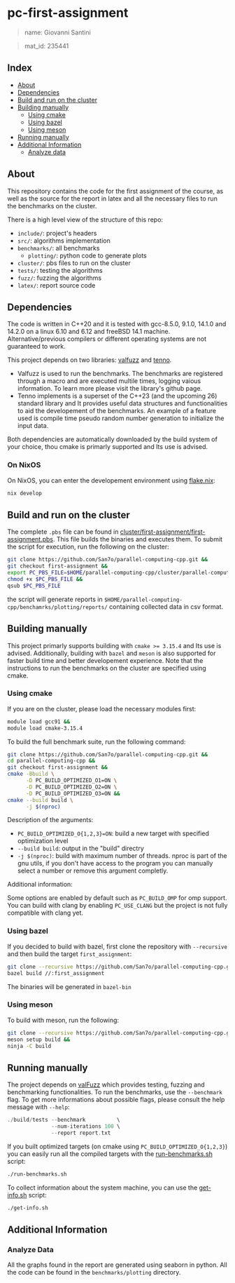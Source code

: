 # pc-first-assignment

> name: Giovanni Santini

> mat_id: 235441

## Index

- [About](#about)
- [Dependencies](#dependencies)
- [Build and run on the cluster](#cluster)
- [Building manually](#building_manually)
  - [Using cmake](#cmake)
  - [Using bazel](#bazel)
  - [Using meson](#meson)
- [Running manually](#running_manually)
- [Additional Information](#additional_info)
  - [Analyze data](#analyze_data)

<a name="about"></a>
## About

This repository contains the code for the first assignment of
the course, as well as the source for the report in latex and
all the necessary files to run the benchmarks on the cluster.

There is a high level view of the structure of this repo:

- `include/`: project's headers
- `src/`: algorithms implementation
- `benchmarks/`: all benchmarks
  - `plotting/`: python code to generate plots
- `cluster/`: pbs files to run on the cluster
- `tests/`: testing the algorithms
- `fuzz/`: fuzzing the algorithms
- `latex/`: report source code

<a name="dependencies"></a>
## Dependencies

The code is written in C++20 and it is tested with gcc-8.5.0,
9.1.0, 14.1.0 and 14.2.0 on a linux 6.10 and 6.12 and freeBSD 14.1
machine. Alternative/previous compilers or different operating
systems are not guaranteed to work.

This project depends on two libraries: [valfuzz](https://github.com/San7o/valFuzz.git)
and [tenno](https://github.com/San7o/tenno-tl.git).
- Valfuzz is used to run the benchmarks. The benchmarks are
  registered through a macro and are executed multile times, logging
  vaious information. To learn more please visit the library's
  github page.
- Tenno implements is a superset of the C++23 (and the upcoming 26)
  standard library and It provides useful data structures and
  functionalities to aid the developement of the benchmarks.
  An example of a feature used is compile time pseudo random
  number generation to initialize the input data.

Both dependencies are automatically downloaded by the build
system of your choice, thou cmake is primarly supported and Its
use is advised.

### On NixOS

On NixOS, you can enter the developement
environment using [flake.nix](./flake.nix):

```bash
nix develop
```

<a name="cluster"></a>
## Build and run on the cluster

The complete `.pbs` file can be found in
[cluster/first-assignment/first-assignment.pbs](./cluster/first-assignment/first-assignment.pbs).
This file builds the binaries and executes them.
To submit the script for execution, run the following on the cluster:

```bash
git clone https://github.com/San7o/parallel-computing-cpp.git &&
git checkout first-assignment &&
export PC_PBS_FILE=$HOME/parallel-computing-cpp/cluster/parallel-computing-cpp/first-assignment/first-assignment.pbs &&
chmod +x $PC_PBS_FILE &&
qsub $PC_PBS_FILE
```

the script will generate reports in `$HOME/parallel-computing-cpp/benchamrks/plotting/reports/`
containing collected data in csv format.


<a name="building_manually"></a>
## Building manually

This project primarly supports building with `cmake >= 3.15.4` and
Its use is advised. Additionally, building with `bazel`
and `meson` is also supported for faster build time and better 
developement experience. Note that the instructions to run
the benchmarks on the cluster are specified using cmake.

<a name="cmake"></a>
### Using cmake

If you are on the cluster, please load the necessary modules first:
```bash
module load gcc91 &&
module load cmake-3.15.4
```

To build the full benchmark suite, run the following command:

```bash
git clone https://github.com/San7o/parallel-computing-cpp.git &&
cd parallel-computing-cpp &&
git checkout first-assignment &&
cmake -Bbuild \
	  -D PC_BUILD_OPTIMIZED_O1=ON \
	  -D PC_BUILD_OPTIMIZED_O2=ON \
	  -D PC_BUILD_OPTIMIZED_O3=ON &&
cmake --build build \
      -j $(nproc)
```

Description of the arguments:

- `PC_BUILD_OPTIMIZED_O{1,2,3}=ON`: build a new target with specified
    optimization level
- `--build build`: output in the "build" directry
- `-j $(nproc)`: build with maximum number of threads. nproc
  is part of the gnu utils, if you don't have access to the
  program you can manually select a number or remove this
  argument completly.
 
Additional information:

Some options are enabled by default such as `PC_BUILD_OMP` for
omp support. You can build with clang by enabling
`PC_USE_CLANG` but the project is not fully compatible
with clang yet.

<a name="bazel"></a>
### Using bazel

If you decided to build with bazel, first clone the
repository with `--recursive` and then build the
target `first_assignment`:

```bash
git clone --recursive https://github.com/San7o/parallel-computing-cpp.git &&
bazel build //:first_assignment
```

The binaries will be generated in `bazel-bin`

<a name="meson"></a>
### Using meson

To build with meson, run the following:

```bash
git clone --recursive https://github.com/San7o/parallel-computing-cpp.git &&
meson setup build &&
ninja -C build
```

<a name="running_manually"></a>
## Running manually

The project depends on [valFuzz](https://github.com/San7o/valFuzz) which
provides testing, fuzzing and benchmarking functionalities.
To run the benchmarks, use the `--benchmark` flag. To get
more informations about possible flags, please consult
the help message with `--help`:

```c++
./build/tests --benchmark          \
              --num-iterations 100 \
              --report report.txt
```

If you built optimized targets (on cmake using `PC_BUILD_OPTIMIZED_O{1,2,3}`)
you can easily run all the compiled targets with the [run-benchmarks.sh](./run-benchmarks.sh)
script:

```bash
./run-benchmarks.sh
```

To collect information about the system machine, you can use
the [get-info.sh](./get-info.sh) script:

```bash
./get-info.sh
```

<a name="additional_info"></a>
## Additional Information

<a name="analyze_data"></a>
### Analyze Data

All the graphs found in the report are generated
using seaborn in python. All the code can be
found in the `benchmarks/plotting` directory.

